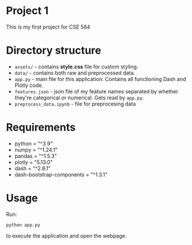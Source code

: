 # Project 1

This is my first project for CSE 564


# Directory structure

- `assets/` - contains **style.css** file for custom styling.
- `data/` - contains both raw and preprocessed data.
- `app.py` - main file for this application. Contains all functioning Dash and Plotly code.
- `features.json` - json file of my feature names separated by whether they're categorical or numerical. Gets read by `app.py`.
- `preprocess_data.ipynb` - file for preprocesing data

# Requirements
- python = "^3.9"
- numpy = "^1.24.1"
- pandas = "^1.5.3"
- plotly = "5.13.0"
- dash = "^2.8.1"
- dash-bootstrap-components = "^1.3.1"

# Usage

Run:
```shell
python app.py
```
to execute the application and open the webpage.